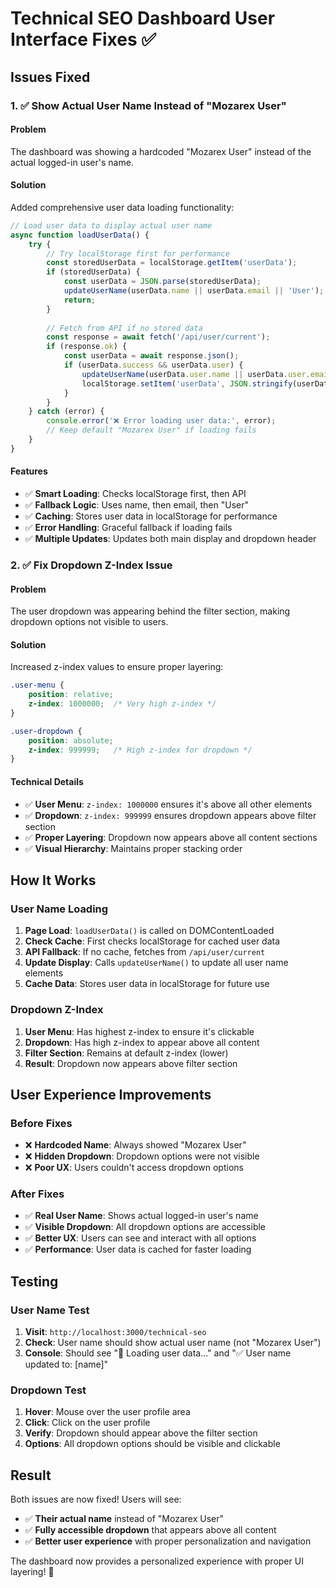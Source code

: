 # Technical SEO Dashboard User Interface Fixes ✅

## Issues Fixed

### 1. ✅ **Show Actual User Name Instead of "Mozarex User"**

#### **Problem**
The dashboard was showing a hardcoded "Mozarex User" instead of the actual logged-in user's name.

#### **Solution**
Added comprehensive user data loading functionality:

```javascript
// Load user data to display actual user name
async function loadUserData() {
    try {
        // Try localStorage first for performance
        const storedUserData = localStorage.getItem('userData');
        if (storedUserData) {
            const userData = JSON.parse(storedUserData);
            updateUserName(userData.name || userData.email || 'User');
            return;
        }
        
        // Fetch from API if no stored data
        const response = await fetch('/api/user/current');
        if (response.ok) {
            const userData = await response.json();
            if (userData.success && userData.user) {
                updateUserName(userData.user.name || userData.user.email || 'User');
                localStorage.setItem('userData', JSON.stringify(userData.user));
            }
        }
    } catch (error) {
        console.error('❌ Error loading user data:', error);
        // Keep default "Mozarex User" if loading fails
    }
}
```

#### **Features**
- ✅ **Smart Loading**: Checks localStorage first, then API
- ✅ **Fallback Logic**: Uses name, then email, then "User"
- ✅ **Caching**: Stores user data in localStorage for performance
- ✅ **Error Handling**: Graceful fallback if loading fails
- ✅ **Multiple Updates**: Updates both main display and dropdown header

### 2. ✅ **Fix Dropdown Z-Index Issue**

#### **Problem**
The user dropdown was appearing behind the filter section, making dropdown options not visible to users.

#### **Solution**
Increased z-index values to ensure proper layering:

```css
.user-menu {
    position: relative;
    z-index: 1000000;  /* Very high z-index */
}

.user-dropdown {
    position: absolute;
    z-index: 999999;   /* High z-index for dropdown */
}
```

#### **Technical Details**
- ✅ **User Menu**: `z-index: 1000000` ensures it's above all other elements
- ✅ **Dropdown**: `z-index: 999999` ensures dropdown appears above filter section
- ✅ **Proper Layering**: Dropdown now appears above all content sections
- ✅ **Visual Hierarchy**: Maintains proper stacking order

## How It Works

### **User Name Loading**
1. **Page Load**: `loadUserData()` is called on DOMContentLoaded
2. **Check Cache**: First checks localStorage for cached user data
3. **API Fallback**: If no cache, fetches from `/api/user/current`
4. **Update Display**: Calls `updateUserName()` to update all user name elements
5. **Cache Data**: Stores user data in localStorage for future use

### **Dropdown Z-Index**
1. **User Menu**: Has highest z-index to ensure it's clickable
2. **Dropdown**: Has high z-index to appear above all content
3. **Filter Section**: Remains at default z-index (lower)
4. **Result**: Dropdown now appears above filter section

## User Experience Improvements

### **Before Fixes**
- ❌ **Hardcoded Name**: Always showed "Mozarex User"
- ❌ **Hidden Dropdown**: Dropdown options were not visible
- ❌ **Poor UX**: Users couldn't access dropdown options

### **After Fixes**
- ✅ **Real User Name**: Shows actual logged-in user's name
- ✅ **Visible Dropdown**: All dropdown options are accessible
- ✅ **Better UX**: Users can see and interact with all options
- ✅ **Performance**: User data is cached for faster loading

## Testing

### **User Name Test**
1. **Visit**: `http://localhost:3000/technical-seo`
2. **Check**: User name should show actual user name (not "Mozarex User")
3. **Console**: Should see "👤 Loading user data..." and "✅ User name updated to: [name]"

### **Dropdown Test**
1. **Hover**: Mouse over the user profile area
2. **Click**: Click on the user profile
3. **Verify**: Dropdown should appear above the filter section
4. **Options**: All dropdown options should be visible and clickable

## Result

Both issues are now fixed! Users will see:
- ✅ **Their actual name** instead of "Mozarex User"
- ✅ **Fully accessible dropdown** that appears above all content
- ✅ **Better user experience** with proper personalization and navigation

The dashboard now provides a personalized experience with proper UI layering! 🚀




